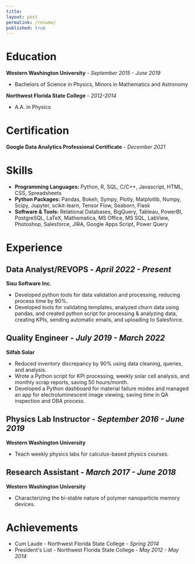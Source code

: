 ```yaml
---
title:
layout: post
permalink: /resume/
published: true
---
```


# Education
**Western Washington University** - *September 2015 - June 2019*
- Bachelors of Science in Physics, Minors in Mathematics and Astronomy

**Northwest Florida State College** - *2012-2014*
- A.A. in Physics

# Certification
**Google Data Analytics Professional Certificate** - *December 2021*

# Skills
- **Programming Languages:** Python, R, SQL, C/C++, Javascript, HTML, CSS, Spreadsheets
- **Python Packages:** Pandas, Bokeh, Sympy, Plotly, Matplotlib, Numpy, Scipy, Jupyter, scikit-learn, Tensor Flow, Seaborn, Flask
- **Software & Tools:** Relational Databases, BigQuery, Tableau, PowerBI, PostgreSQL, LaTeX, Mathematica, MS Office, MS SQL, LabView, Photoshop, Salesforce, JIRA, Google Apps Script, Power Query

# Experience
## Data Analyst/REVOPS - *April 2022 - Present*
**Sisu Software Inc.**
- Developed python tools for data validation and processing, reducing process time by 90%.
- Developed tools for validating templates, analyzed churn data using pandas, and created python script for processing & analyzing data, creating KPIs, sending automatic emails, and uploading to Salesforce.

## Quality Engineer - *July 2019 - March 2022*
**Silfab Solar**
- Reduced inventory discrepancy by 90% using data cleaning, queries, and analysis.
- Wrote a Python script for KPI processing, weekly solar cell analysis, and monthly scrap reports, saving 50 hours/month.
- Developed a Python dashboard for material failure modes and managed an app for electroluminescent image viewing, saving time in QA inspection and OBA process.

## Physics Lab Instructor - *September 2016 - June 2019*
**Western Washington University**
- Teach weekly physics labs for calculus-based physics courses.

## Research Assistant - *March 2017 - June 2018*
**Western Washington University**
- Characterizing the bi-stable nature of polymer nanoparticle memory devices.

# Achievements
- Cum Laude - Northwest Florida State College - *Spring 2014*
- President's List - Northwest Florida State College - *May 2012 - May 2014*
